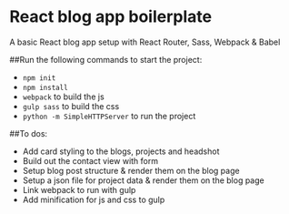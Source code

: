 # React blog app boilerplate
A basic React blog app setup with React Router, Sass, Webpack &amp; Babel

##Run the following commands to start the project:
- `npm init`
- `npm install`
- `webpack` to build the js
- `gulp sass` to build the css
- `python -m SimpleHTTPServer` to run the project

##To dos:
- Add card styling to the blogs, projects and headshot
- Build out the contact view with form
- Setup blog post structure & render them on the blog page
- Setup a json file for project data & render them on the blog page
- Link webpack to run with gulp
- Add minification for js and css to gulp
